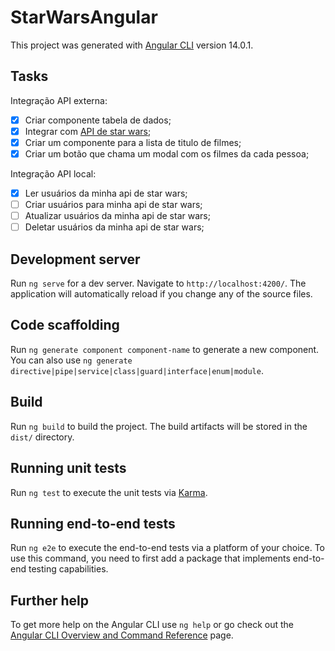 # StarWarsAngular

This project was generated with [Angular CLI](https://github.com/angular/angular-cli) version 14.0.1.

## Tasks

Integração API externa:
- [X] Criar componente tabela de dados;
- [X] Integrar com [API de star wars](https://swapi.dev/api/);
- [X] Criar um componente para a lista de titulo de filmes;
- [X] Criar um botão que chama um modal com os filmes da cada pessoa;

Integração API local:
- [X] Ler usuários da minha api de star wars;
- [ ] Criar usuários para minha api de star wars;
- [ ] Atualizar usuários da minha api de star wars;
- [ ] Deletar usuários da minha api de star wars;

## Development server

Run `ng serve` for a dev server. Navigate to `http://localhost:4200/`. The application will automatically reload if you change any of the source files.

## Code scaffolding

Run `ng generate component component-name` to generate a new component. You can also use `ng generate directive|pipe|service|class|guard|interface|enum|module`.

## Build

Run `ng build` to build the project. The build artifacts will be stored in the `dist/` directory.

## Running unit tests

Run `ng test` to execute the unit tests via [Karma](https://karma-runner.github.io).

## Running end-to-end tests

Run `ng e2e` to execute the end-to-end tests via a platform of your choice. To use this command, you need to first add a package that implements end-to-end testing capabilities.

## Further help

To get more help on the Angular CLI use `ng help` or go check out the [Angular CLI Overview and Command Reference](https://angular.io/cli) page.

